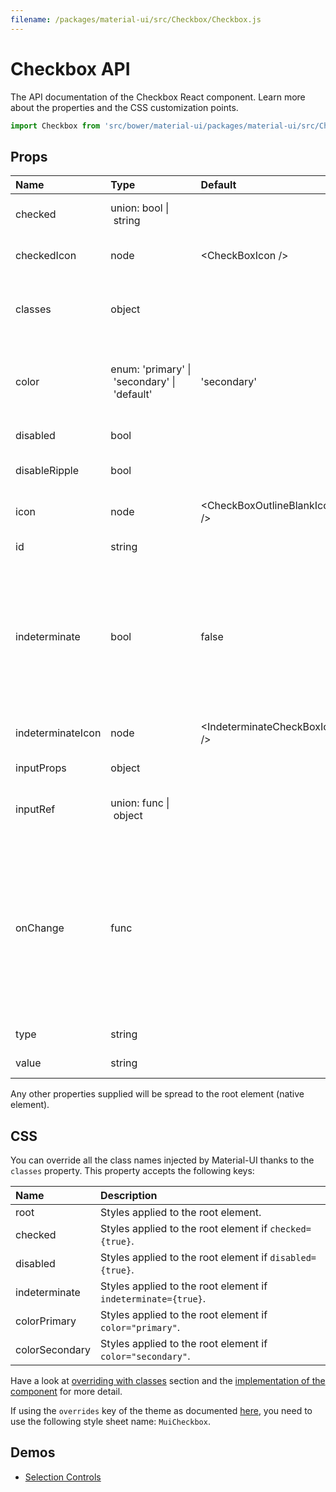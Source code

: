 ```yaml
---
filename: /packages/material-ui/src/Checkbox/Checkbox.js
---
```


<!--- This documentation is automatically generated, do not try to edit it. -->

# Checkbox API

<p class="description">The API documentation of the Checkbox React component. Learn more about the properties and the CSS customization points.</p>

```js
import Checkbox from 'src/bower/material-ui/packages/material-ui/src/Checkbox';
```



## Props

| Name | Type | Default | Description |
|:-----|:-----|:--------|:------------|
| <span class="prop-name">checked</span> | <span class="prop-type">union:&nbsp;bool&nbsp;&#124;<br>&nbsp;string<br></span> |   | If `true`, the component is checked. |
| <span class="prop-name">checkedIcon</span> | <span class="prop-type">node</span> | <span class="prop-default">&lt;CheckBoxIcon /></span> | The icon to display when the component is checked. |
| <span class="prop-name">classes</span> | <span class="prop-type">object</span> |   | Override or extend the styles applied to the component. See [CSS API](#css-api) below for more details. |
| <span class="prop-name">color</span> | <span class="prop-type">enum:&nbsp;'primary'&nbsp;&#124;<br>&nbsp;'secondary'&nbsp;&#124;<br>&nbsp;'default'<br></span> | <span class="prop-default">'secondary'</span> | The color of the component. It supports those theme colors that make sense for this component. |
| <span class="prop-name">disabled</span> | <span class="prop-type">bool</span> |   | If `true`, the switch will be disabled. |
| <span class="prop-name">disableRipple</span> | <span class="prop-type">bool</span> |   | If `true`, the ripple effect will be disabled. |
| <span class="prop-name">icon</span> | <span class="prop-type">node</span> | <span class="prop-default">&lt;CheckBoxOutlineBlankIcon /></span> | The icon to display when the component is unchecked. |
| <span class="prop-name">id</span> | <span class="prop-type">string</span> |   | The id of the `input` element. |
| <span class="prop-name">indeterminate</span> | <span class="prop-type">bool</span> | <span class="prop-default">false</span> | If `true`, the component appears indeterminate. This does not set the native input element to indeterminate due to inconsistent behavior across browsers. However, we set a `data-indeterminate` attribute on the input. |
| <span class="prop-name">indeterminateIcon</span> | <span class="prop-type">node</span> | <span class="prop-default">&lt;IndeterminateCheckBoxIcon /></span> | The icon to display when the component is indeterminate. |
| <span class="prop-name">inputProps</span> | <span class="prop-type">object</span> |   | Properties applied to the `input` element. |
| <span class="prop-name">inputRef</span> | <span class="prop-type">union:&nbsp;func&nbsp;&#124;<br>&nbsp;object<br></span> |   | Use that property to pass a ref callback to the native input component. |
| <span class="prop-name">onChange</span> | <span class="prop-type">func</span> |   | Callback fired when the state is changed.<br><br>**Signature:**<br>`function(event: object, checked: boolean) => void`<br>*event:* The event source of the callback. You can pull out the new value by accessing `event.target.checked`.<br>*checked:* The `checked` value of the switch |
| <span class="prop-name">type</span> | <span class="prop-type">string</span> |   | The input component property `type`. |
| <span class="prop-name">value</span> | <span class="prop-type">string</span> |   | The value of the component. |

Any other properties supplied will be spread to the root element (native element).

## CSS

You can override all the class names injected by Material-UI thanks to the `classes` property.
This property accepts the following keys:


| Name | Description |
|:-----|:------------|
| <span class="prop-name">root</span> | Styles applied to the root element.
| <span class="prop-name">checked</span> | Styles applied to the root element if `checked={true}`.
| <span class="prop-name">disabled</span> | Styles applied to the root element if `disabled={true}`.
| <span class="prop-name">indeterminate</span> | Styles applied to the root element if `indeterminate={true}`.
| <span class="prop-name">colorPrimary</span> | Styles applied to the root element if `color="primary"`.
| <span class="prop-name">colorSecondary</span> | Styles applied to the root element if `color="secondary"`.

Have a look at [overriding with classes](/customization/overrides/#overriding-with-classes) section
and the [implementation of the component](https://github.com/mui-org/material-ui/tree/master/packages/material-ui/src/Checkbox/Checkbox.js)
for more detail.

If using the `overrides` key of the theme as documented
[here](/customization/themes/#customizing-all-instances-of-a-component-type),
you need to use the following style sheet name: `MuiCheckbox`.

## Demos

- [Selection Controls](/demos/selection-controls/)


